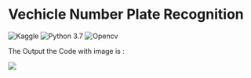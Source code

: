 # Vechicle Number Plate Recognition

![Kaggle](https://img.shields.io/badge/Dataset-Kaggle-blue.svg) ![Python 3.7](https://img.shields.io/badge/Python-3.7-brightgreen.svg) ![Opencv](https://img.shields.io/badge/Library-open-cv.svg) 

The Output the Code with image is :

![](https://github.com/sukilsiva/Machine-Learnig-Deep-Learning-Code/blob/master/Computer_vision/Vechicle%20Number%20Plate%20Recognition/plate.png)

